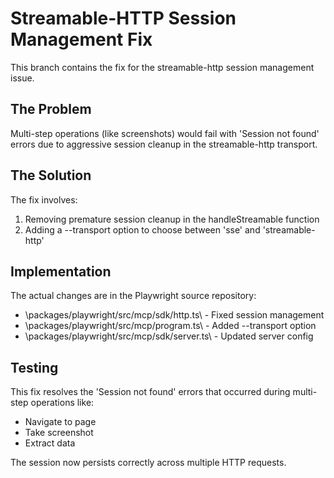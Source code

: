 # Streamable-HTTP Session Management Fix

This branch contains the fix for the streamable-http session management issue.

## The Problem
Multi-step operations (like screenshots) would fail with 'Session not found' errors due to aggressive session cleanup in the streamable-http transport.

## The Solution
The fix involves:
1. Removing premature session cleanup in the handleStreamable function
2. Adding a --transport option to choose between 'sse' and 'streamable-http'

## Implementation
The actual changes are in the Playwright source repository:
- \packages/playwright/src/mcp/sdk/http.ts\ - Fixed session management
- \packages/playwright/src/mcp/program.ts\ - Added --transport option  
- \packages/playwright/src/mcp/sdk/server.ts\ - Updated server config

## Testing
This fix resolves the 'Session not found' errors that occurred during multi-step operations like:
- Navigate to page
- Take screenshot
- Extract data

The session now persists correctly across multiple HTTP requests.
